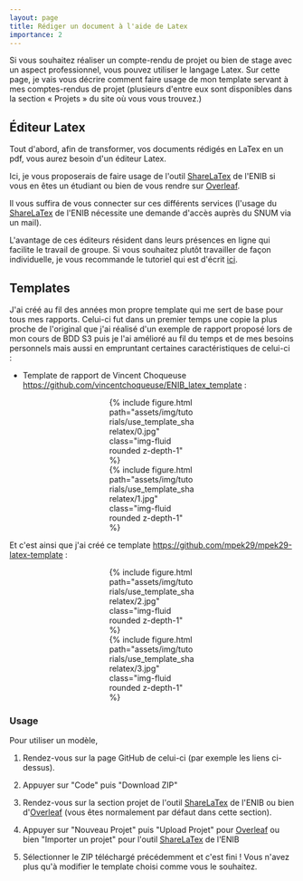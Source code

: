 ```yaml
---
layout: page
title: Rédiger un document à l'aide de Latex
importance: 2
---
```


Si vous souhaitez réaliser un compte-rendu de projet ou bien de stage avec un aspect professionnel, vous pouvez utiliser le langage Latex. Sur cette page, je vais vous décrire comment faire usage de mon template servant à mes comptes-rendus de projet (plusieurs d'entre eux sont disponibles dans la section « Projets » du site où vous vous trouvez.)

## Éditeur Latex
Tout d'abord, afin de transformer, vos documents rédigés en LaTex en un pdf, vous aurez besoin d'un éditeur Latex.

Ici, je vous proposerais de faire usage de l'outil [ShareLaTex](https://latex.enib.fr/project) de l'ENIB si vous en êtes un étudiant ou bien de vous rendre sur [Overleaf](https://www.overleaf.com).

Il vous suffira de vous connecter sur ces différents services (l'usage du [ShareLaTex](https://latex.enib.fr/project) de l'ENIB nécessite une demande d'accès auprès du SNUM via un mail).

L'avantage de ces éditeurs résident dans leurs présences en ligne qui facilite le travail de groupe. Si vous souhaitez plutôt travailler de façon individuelle, je vous recommande le tutoriel qui est d'écrit  [ici](https://vincentchoqueuse.github.io/personal_website/tutorials/latex_document.html).

## Templates

J'ai créé au fil des années mon propre template qui me sert de base pour tous mes rapports. Celui-ci fut dans un premier temps une copie la plus proche de l'original que j'ai réalisé d'un exemple de rapport proposé lors de mon cours de BDD S3 puis je l'ai amélioré au fil du temps et de mes besoins personnels mais aussi en empruntant certaines caractéristiques de celui-ci :

- Template de rapport de Vincent Choqueuse <https://github.com/vincentchoqueuse/ENIB_latex_template> :

<div class="row">
    <div class="col-sm mt-3 mt-md-0" style="max-width: 30%;display: block;margin: auto;">
        {% include figure.html path="assets/img/tutorials/use_template_sharelatex/0.jpg" class="img-fluid rounded z-depth-1" %}
    </div>
    <div class="col-sm mt-3 mt-md-0" style="max-width: 30%;display: block;margin: auto;">
        {% include figure.html path="assets/img/tutorials/use_template_sharelatex/1.jpg" class="img-fluid rounded z-depth-1" %}
    </div>
</div>

Et c'est ainsi que j'ai créé ce template <https://github.com/mpek29/mpek29-latex-template> :

<div class="row">
    <div class="col-sm mt-3 mt-md-0" style="max-width: 30%;display: block;margin: auto;">
        {% include figure.html path="assets/img/tutorials/use_template_sharelatex/2.jpg" class="img-fluid rounded z-depth-1" %}
    </div>
    <div class="col-sm mt-3 mt-md-0" style="max-width: 30%;display: block;margin: auto;">
        {% include figure.html path="assets/img/tutorials/use_template_sharelatex/3.jpg" class="img-fluid rounded z-depth-1" %}
    </div>
</div>

### Usage
Pour utiliser un modèle,

1. Rendez-vous sur la page GitHub de celui-ci (par exemple les liens ci-dessus).

2. Appuyer sur "Code" puis "Download ZIP"

3. Rendez-vous sur la section projet de l'outil [ShareLaTex](https://latex.enib.fr/project) de l'ENIB ou bien d'[Overleaf](https://www.overleaf.com) (vous êtes normalement par défaut dans cette section).

4. Appuyer sur "Nouveau Projet" puis "Upload Projet" pour [Overleaf](https://www.overleaf.com) ou bien "Importer un projet" pour l'outil [ShareLaTex](https://latex.enib.fr/project) de l'ENIB

5. Sélectionner le ZIP téléchargé précédemment et c'est fini ! Vous n'avez plus qu'à modifier le template choisi comme vous le souhaitez.
